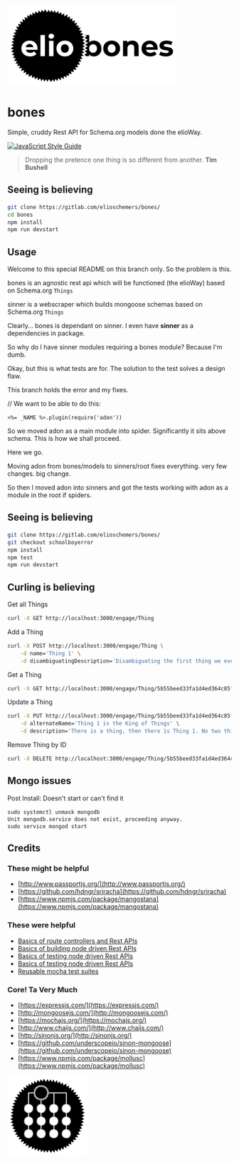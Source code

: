 ![](elio-bones-logo.png)

# bones

Simple, cruddy Rest API for Schema.org models done the elioWay.

[![JavaScript Style Guide](https://img.shields.io/badge/code_style-standard-brightgreen.svg)](https://standardjs.com)


> Dropping the pretence one thing is so different from another.
**Tim Bushell**

## Seeing is believing

```bash
git clone https://gitlab.com/elioschemers/bones/
cd bones
npm install
npm run devstart
```

## Usage

Welcome to this special README on this branch only. So the problem is this.

bones is an agnostic rest api which will be functioned (the elioWay) based on Schema.org `Things`

sinner is a webscraper which builds mongoose schemas based on Schema.org `Things`

Clearly... bones is dependant on sinner. I even have **sinner** as a dependencies in package.

So why do I have sinner modules requiring a bones module? Because I'm dumb.

Okay, but this is what tests are for. The solution to the test solves a design flaw.

This branch holds the error and my fixes.

// We want to be able to do this:
```ejs
<%= _NAME %>.plugin(require('adon'))
```

So we moved adon as a main module into spider. Significantly it sits above schema. This is how we shall proceed.

Here we go.

Moving adon from bones/models to sinners/root fixes everything. very few changes. big change.

So then I moved adon into sinners and got the tests working with adon as a module in the root if spiders.

## Seeing is believing

```bash
git clone https://gitlab.com/elioschemers/bones/
git checkout schoolboyerror
npm install
npm test
npm run devstart
```

## Curling is believing

Get all Things
```bash
curl -X GET http://localhost:3000/engage/Thing
```

Add a Thing
```bash
curl -X POST http://localhost:3000/engage/Thing \
    -d name='Thing 1' \
    -d disambiguatingDescription='Disambiguating the first thing we ever added'
```

Get a Thing
```bash
curl -X GET http://localhost:3000/engage/Thing/5b55beed33fa1d4ed364c85f
```

Update a Thing
```bash
curl -X PUT http://localhost:3000/engage/Thing/5b55beed33fa1d4ed364c85f \
    -d alternateName='Thing 1 is the King of Things' \
    -d description='There is a thing, then there is Thing 1. No two things are the same. Thing 1 is best.'
```

Remove Thing by ID
```bash
curl -X DELETE http://localhost:3000/engage/Thing/5b55beed33fa1d4ed364c85f
```

## Mongo issues

Post Install: Doesn't start or can't find it
```
sudo systemctl unmask mongodb
Unit mongodb.service does not exist, proceeding anyway.
sudo service mongod start
```

## Credits

### These might be helpful

* [http://www.passportjs.org/](http://www.passportjs.org/)
* [https://github.com/hdngr/sriracha](https://github.com/hdngr/sriracha)
* [https://www.npmjs.com/package/mangostana](https://www.npmjs.com/package/mangostana)

### These were helpful

* [Basics of route controllers and Rest APIs](https://www.codementor.io/olatundegaruba/nodejs-restful-apis-in-10-minutes-q0sgsfhbd)
* [Basics of building node driven Rest APIs](https://www.djamseed.com/2016/03/30/building-restful-apis-with-express-and-mongodb/)
* [Basics of testing node driven Rest APIs](https://medium.com/nongaap/beginners-guide-to-writing-mongodb-mongoose-unit-tests-using-mocha-chai-ab5bdf3d3b1d)
* [Basics of testing node driven Rest APIs](https://scotch.io/tutorials/test-a-node-restful-api-with-mocha-and-chai)
* [Reusable mocha test suites](https://stackoverflow.com/questions/26107027/running-mocha-setup-before-each-suite-rather-than-before-each-test)

### Core! Ta Very Much

* [https://expressjs.com/](https://expressjs.com/)
* [http://mongoosejs.com/](http://mongoosejs.com/)
* [https://mochajs.org/](https://mochajs.org/)
* [http://www.chaijs.com/](http://www.chaijs.com/)
* [http://sinonjs.org/](http://sinonjs.org/)
* [https://github.com/underscopeio/sinon-mongoose](https://github.com/underscopeio/sinon-mongoose)
* [https://www.npmjs.com/package/mollusc](https://www.npmjs.com/package/mollusc)

![](apple-touch-icon.png)
